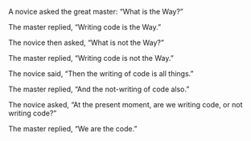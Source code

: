 A novice asked the great master: “What is the Way?”

The master replied, “Writing code is the Way.”

The novice then asked, “What is not the Way?”

The master replied, “Writing code is not the Way.”

The novice said, “Then the writing of code is all things.”

The master replied, “And the not-writing of code also.”

The novice asked, “At the present moment, are we writing code, or not writing code?”

The master replied, “We are the code.” 
